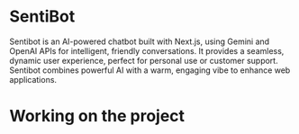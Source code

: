 # SentiBot
Sentibot is an AI-powered chatbot built with Next.js, using Gemini and OpenAI APIs for intelligent, friendly conversations. It provides a seamless, dynamic user experience, perfect for personal use or customer support. Sentibot combines powerful AI with a warm, engaging vibe to enhance web applications.

# Working on the project
